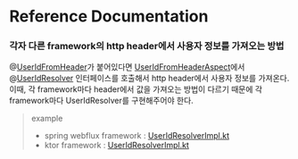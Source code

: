 # Reference Documentation

### 각자 다른 framework의 http header에서 사용자 정보를 가져오는 방법
@[UserIdFromHeader](common%2Fsrc%2Fmain%2Fkotlin%2Fcom%2Fcherhy%2Fcommon%2Fannotation%2FUserIdFromHeader.kt)가 붙어있다면 [UserIdFromHeaderAspect](common%2Fsrc%2Fmain%2Fkotlin%2Fcom%2Fcherhy%2Fcommon%2Fconfig%2FUserIdFromHeaderAspect.kt)에서 @[UserIdResolver](common%2Fsrc%2Fmain%2Fkotlin%2Fcom%2Fcherhy%2Fcommon%2Fconfig%2FUserIdResolver.kt) 인터페이스를 호출해서 http header에서 사용자 정보를 가져온다.  
이때, 각 framework마다 header에서 값을 가져오는 방법이 다르기 때문에 각 framework마다 UserIdResolver를 구현해주어야 한다.  
> example
> - spring webflux framework : [UserIdResolverImpl.kt](payment%2Fsrc%2Fmain%2Fkotlin%2Fcom%2Fcherhy%2Fpayment%2Fconfig%2FUserIdResolverImpl.kt)   
> - ktor framework : [UserIdResolverImpl.kt](user%2Fsrc%2Fmain%2Fkotlin%2Fcherhy%2Fexample%2Fplugins%2Fconfig%2FUserIdResolverImpl.kt)
